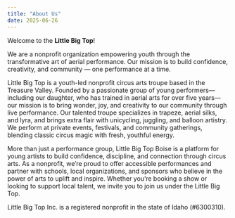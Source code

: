 ```yaml
---
title: "About Us"
date: 2025-06-26
---
```


Welcome to the **Little Big Top**!

We are a nonprofit organization empowering youth through the transformative art of aerial performance. Our mission is to build confidence, creativity, and community — one performance at a time.

Little Big Top is a youth-led nonprofit circus arts troupe based in the Treasure Valley. Founded by a passionate group of young performers—including our daughter, who has trained in aerial arts for over five years—our mission is to bring wonder, joy, and creativity to our community through live performance. Our talented troupe specializes in trapeze, aerial silks, and lyra, and brings extra flair with unicycling, juggling, and balloon artistry. We perform at private events, festivals, and community gatherings, blending classic circus magic with fresh, youthful energy.

More than just a performance group, Little Big Top Boise is a platform for young artists to build confidence, discipline, and connection through circus arts. As a nonprofit, we’re proud to offer accessible performances and partner with schools, local organizations, and sponsors who believe in the power of arts to uplift and inspire. Whether you’re booking a show or looking to support local talent, we invite you to join us under the Little Big Top.

Little Big Top Inc. is a registered nonprofit in the state of Idaho (#6300310).